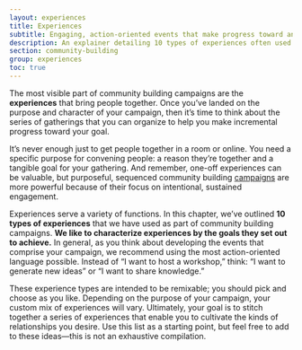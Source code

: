 ```yaml
---
layout: experiences
title: Experiences
subtitle: Engaging, action-oriented events that make progress toward an overarching goal
description: An explainer detailing 10 types of experiences often used in community building campaigns. Useful for community builders seeking to develop a series of engaging, action-oriented events that purposefully bring people together to make progress toward an overarching goal. Includes artifacts from Sprout's work developing similar events over its two-decade history.
section: community-building
group: experiences
toc: true
---
```


The most visible part of community building campaigns are the **experiences** that bring people together. Once you’ve landed on the purpose and character of your campaign, then it’s time to think about the series of gatherings that you can organize to help you make incremental progress toward your goal.

It’s never enough just to get people together in a room or online. You need a specific purpose for convening people: a reason they’re together and a tangible goal for your gathering. And remember, one-off experiences can be valuable, but purposeful, sequenced community building [campaigns](/community-building/campaigns/) are more powerful because of their focus on intentional, sustained engagement.

Experiences serve a variety of functions. In this chapter, we’ve outlined **10 types of experiences** that we have used as part of community building campaigns. **We like to characterize experiences by the goals they set out to achieve.** In general, as you think about developing the events that comprise your campaign, we recommend using the most action-oriented language possible. Instead of “I want to host a workshop,” think: “I want to generate new ideas” or “I want to share knowledge.”

These experience types are intended to be remixable; you should pick and choose as you like. Depending on the purpose of your campaign, your custom mix of experiences will vary. Ultimately, your goal is to stitch together a series of experiences that enable you to cultivate the kinds of relationships you desire. Use this list as a starting point, but feel free to add to these ideas—this is not an exhaustive compilation.
